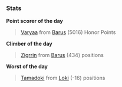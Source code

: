 

### Stats

**Point scorer of the day**
>[Varyaa](/#/character/Barus/868856) from [Barus](/#/ranking/Barus)  (5016) Honor Points


**Climber of the day**
>[Zigrrin](/#/character/Barus/219876) from [Barus](/#/ranking/Barus)  (434) positions


**Worst of the day**
>[Tamadoki](/#/character/Loki/126718) from [Loki](/#/ranking/Loki)  (-16) positions


